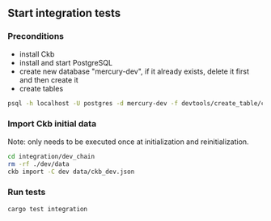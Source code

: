 ## Start integration tests

### Preconditions

- install Ckb
- install and start PostgreSQL
- create new database "mercury-dev", if it already exists, delete it first and then create it
- create tables

```bash
psql -h localhost -U postgres -d mercury-dev -f devtools/create_table/create_table.sql
```

### Import Ckb initial data

Note: only needs to be executed once at initialization and reinitialization.

```bash
cd integration/dev_chain
rm -rf ./dev/data
ckb import -C dev data/ckb_dev.json
```

### Run tests

```bash
cargo test integration
```
